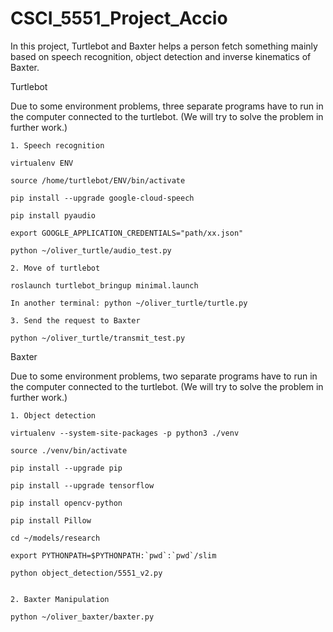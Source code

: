 # CSCI_5551_Project_Accio
In this project, Turtlebot and Baxter helps a person fetch something mainly based on speech recognition, object detection and inverse kinematics of Baxter.

Turtlebot

Due to some environment problems, three separate programs have to run in the computer connected to the turtlebot. (We will try to solve the problem in further work.)

	1. Speech recognition
		
	virtualenv ENV

	source /home/turtlebot/ENV/bin/activate

	pip install --upgrade google-cloud-speech

	pip install pyaudio

	export GOOGLE_APPLICATION_CREDENTIALS="path/xx.json"

	python ~/oliver_turtle/audio_test.py

	2. Move of turtlebot

	roslaunch turtlebot_bringup minimal.launch

	In another terminal: python ~/oliver_turtle/turtle.py

	3. Send the request to Baxter

	python ~/oliver_turtle/transmit_test.py

  Baxter
  
  Due to some environment problems, two separate programs have to run in the computer connected to the turtlebot. (We will try to solve   the problem in further work.)

	1. Object detection
	
	virtualenv --system-site-packages -p python3 ./venv
	
	source ./venv/bin/activate
	
	pip install --upgrade pip
	
	pip install --upgrade tensorflow
	
	pip install opencv-python
	
	pip install Pillow
	
	cd ~/models/research
	
	export PYTHONPATH=$PYTHONPATH:`pwd`:`pwd`/slim
	
	python object_detection/5551_v2.py


	2. Baxter Manipulation

	python ~/oliver_baxter/baxter.py
